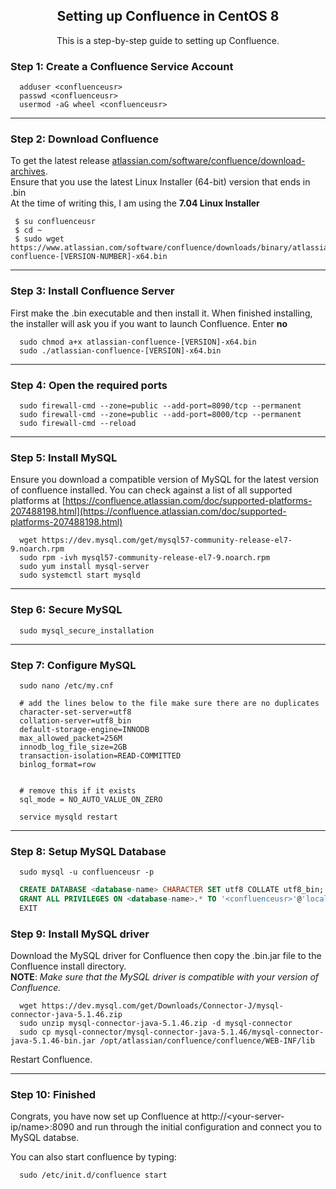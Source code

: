 <h2 align="center">Setting up Confluence in CentOS 8</h2>

<p align="center">This is a step-by-step guide to setting up Confluence.</p>

### Step 1: Create a Confluence Service Account

```shell
  adduser <confluenceusr>
  passwd <confluenceusr>
  usermod -aG wheel <confluenceusr>
```

<hr>

### Step 2: Download Confluence

To get the latest release [atlassian.com/software/confluence/download-archives](https://www.atlassian.com/software/confluence/download-archives).  
Ensure that you use the latest Linux Installer (64-bit) version that ends in .bin  
At the time of writing this, I am using the **7.04 Linux Installer**  

```shell
 $ su confluenceusr
 $ cd ~
 $ sudo wget https://www.atlassian.com/software/confluence/downloads/binary/atlassian-confluence-[VERSION-NUMBER]-x64.bin
```

<hr>

### Step 3: Install Confluence Server 

First make the .bin executable and then install it. When finished installing, the installer will ask you if you want to launch Confluence. Enter **no**

```shell
  sudo chmod a+x atlassian-confluence-[VERSION]-x64.bin
  sudo ./atlassian-confluence-[VERSION]-x64.bin
```

<hr>

### Step 4: Open the required ports

```shell
  sudo firewall-cmd --zone=public --add-port=8090/tcp --permanent
  sudo firewall-cmd --zone=public --add-port=8000/tcp --permanent
  sudo firewall-cmd --reload
```

<hr>

### Step 5: Install MySQL

Ensure you download a compatible version of MySQL for the latest version of confluence installed. You can check against a list of all supported platforms at [https://confluence.atlassian.com/doc/supported-platforms-207488198.html](https://confluence.atlassian.com/doc/supported-platforms-207488198.html)

```shell
  wget https://dev.mysql.com/get/mysql57-community-release-el7-9.noarch.rpm
  sudo rpm -ivh mysql57-community-release-el7-9.noarch.rpm
  sudo yum install mysql-server
  sudo systemctl start mysqld
```

<hr>

### Step 6: Secure MySQL

```shell
  sudo mysql_secure_installation
```

<hr>

### Step 7: Configure MySQL

```shell
  sudo nano /etc/my.cnf

  # add the lines below to the file make sure there are no duplicates
  character-set-server=utf8
  collation-server=utf8_bin
  default-storage-engine=INNODB
  max_allowed_packet=256M
  innodb_log_file_size=2GB
  transaction-isolation=READ-COMMITTED
  binlog_format=row


  # remove this if it exists
  sql_mode = NO_AUTO_VALUE_ON_ZERO
```
```shell
  service mysqld restart
```  

<hr>

### Step 8: Setup MySQL Database

```shell
  sudo mysql -u confluenceusr -p
```

```sql
  CREATE DATABASE <database-name> CHARACTER SET utf8 COLLATE utf8_bin;
  GRANT ALL PRIVILEGES ON <database-name>.* TO '<confluenceusr>'@'localhost';
  EXIT
```

### Step 9: Install MySQL driver 
Download the MySQL driver for Confluence then copy the .bin.jar file to the Confluence install directory.  
**NOTE**: *Make sure that the MySQL driver is compatible with your version of Confluence.*

```shell
  wget https://dev.mysql.com/get/Downloads/Connector-J/mysql-connector-java-5.1.46.zip
  sudo unzip mysql-connector-java-5.1.46.zip -d mysql-connector
  sudo cp mysql-connector/mysql-connector-java-5.1.46/mysql-connector-java-5.1.46-bin.jar /opt/atlassian/confluence/confluence/WEB-INF/lib
``` 

Restart Confluence.

<hr>

### Step 10: Finished
Congrats, you have now set up Confluence at http://<your-server-ip/name>:8090 and run through the initial configuration and connect you to MySQL databse.

You can also start confluence by typing:
```shell
  sudo /etc/init.d/confluence start
```


